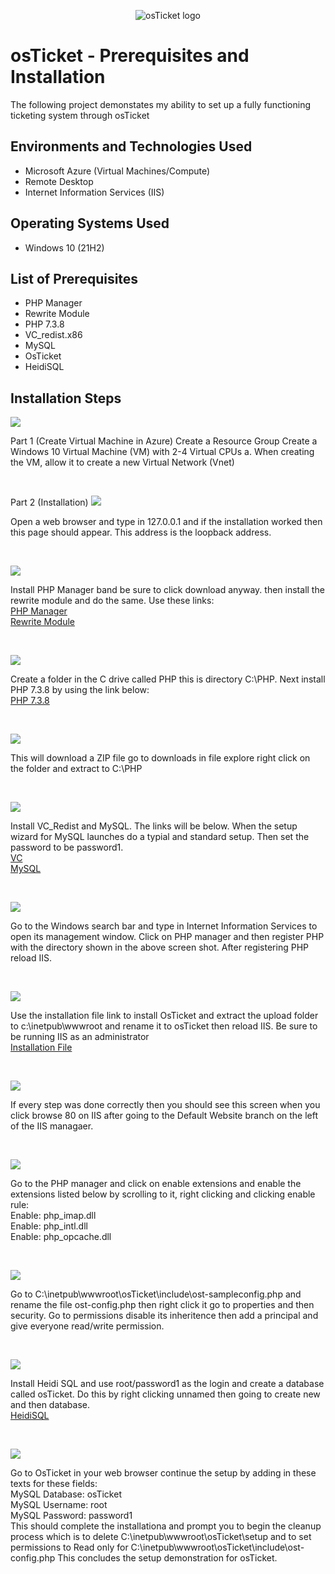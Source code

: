 <p align="center">
<img src="https://i.imgur.com/Clzj7Xs.png" alt="osTicket logo"/>
</p>

<h1>osTicket - Prerequisites and Installation</h1>
The following project demonstates my ability to set up a fully functioning ticketing system through osTicket<br />


<h2>Environments and Technologies Used</h2>

- Microsoft Azure (Virtual Machines/Compute)
- Remote Desktop
- Internet Information Services (IIS)

<h2>Operating Systems Used </h2>

- Windows 10</b> (21H2)

<h2>List of Prerequisites</h2>

- PHP Manager
- Rewrite Module
- PHP 7.3.8
- VC_redist.x86
- MySQL
- OsTicket
- HeidiSQL

<h2>Installation Steps</h2>

<p>
<img src="https://i.imgur.com/rwsDH3w.png"/>
</p>
Part 1 (Create Virtual Machine in Azure)
Create a Resource Group
Create a Windows 10 Virtual Machine (VM) with 2-4 Virtual CPUs
  a. When creating the VM, allow it to create a new Virtual Network (Vnet)
<p>

  
</p>
<br />

<p>
Part 2 (Installation)
<img src="https://github.com/kennethmoen/osticket-prereqs/assets/145589069/19074933-e041-4751-86e1-d58a540d3c71"/>

</p>
<p>
Open a web browser and type in 127.0.0.1 and if the installation worked then this page should appear. This address is the loopback address.
</p>
<br />

<p>
<img src="https://i.imgur.com/SYRLT8t.png"/>
</p>
<p>
Install PHP Manager band be sure to click download anyway. then install the rewrite module and do the same. Use these links: <br />
   <a href= "https://drive.google.com/file/d/1RHsNd4eWIOwaNpj3JW4vzzmzNUH86wY_/view?usp=share_link"> PHP Manager </a>
  <br />
  <a href= "https://drive.google.com/file/d/1tIK9GZBKj1JyUP87eewxgdNqn9pZmVmY/view?usp=share_link"> Rewrite Module </a>
</p>
<br />

<p>
<img src="https://i.imgur.com/7xgSxDS.png"/>
</p>
<p>
Create a folder in the C drive called PHP this is directory C:\PHP. Next install PHP 7.3.8 by using the link below: <br />
  <a href="https://drive.google.com/file/d/1snNMtLdCOpMtkCyD4mvl9yOOmvVIp9fP/view?usp=share_link"> PHP 7.3.8</a>
</p>
<br />

<p>
<img src="https://i.imgur.com/zfLe0GP.png"/>
</p>
<p>
This will download a ZIP file go to downloads in file explore right click on the folder and extract to C:\PHP
</p>
<br />

<p>
<img src="https://i.imgur.com/urpGkfs.png"/>
</p>
<p>
Install VC_Redist and MySQL. The links will be below. When the setup wizard for MySQL launches do a typial and standard setup. Then set the password to be password1. <br \>
<a href="https://drive.google.com/file/d/1s1OsGF3-ioO0_9LYizPRiVuIkb3lFJgH/view?usp=share_link"> VC </a> <br \>
<a href="https://drive.google.com/file/d/1_OWh9p7VQLcrB0q_V7qT8yHl0xo5gv7z/view?usp=share_link"> MySQL </a> 
</p>
<br />

<p>
<img src="https://i.imgur.com/RtJ3X2v.png"/>
</p>
<p>
Go to the Windows search bar and type in Internet Information Services to open its management window. Click on PHP manager and then register PHP with the directory shown in the above screen shot. After registering PHP reload IIS.
</p>
<br />

<p>
<img src="https://i.imgur.com/cfzo00u.png"/>
</p>
<p>
Use the installation file link to install OsTicket and extract the upload folder to c:\inetpub\wwwroot  and rename it to osTicket then reload IIS. Be sure to be running IIS as an administrator <br \>
<a href="https://drive.google.com/drive/u/2/folders/1APMfNyfNzcxZC6EzdaNfdZsUwxWYChf6">Installation File </a>
</p>
<br />

<p>
<img src="https://i.imgur.com/T85wCxZ.png"/>
</p>
<p>
If every step was done correctly then you should see this screen when you click browse 80 on IIS after going to the Default Website branch on the left of the IIS managaer. 
</p>
<br />

<p>
<img src="https://i.imgur.com/o5jn685.png"/>
</p>
<p>
Go to the PHP manager and click on enable extensions and enable the extensions listed below by scrolling to it, right clicking and clicking enable rule: <br \>
Enable: php_imap.dll
  <br \>
Enable: php_intl.dll
  <br \>
Enable: php_opcache.dll

  
</p>
<br />

<p>
<img src="https://i.imgur.com/MhYRVn5.png"/>
</p>
<p>
Go to C:\inetpub\wwwroot\osTicket\include\ost-sampleconfig.php and rename the file ost-config.php then right click it go to properties and then security. Go to permissions disable its inheritence then add a principal and give everyone read/write permission.
</p>
<br />

<p>
<img src="https://i.imgur.com/tttew8D.png"/>
</p>
<p>
Install Heidi SQL and use root/password1 as the login and create a database called osTicket. Do this by right clicking unnamed then going to create new and then database.<br \>
<a href="https://docs.google.com/document/d/1WovrX2DaS9xkfaSr4LXyB4YnnWpXIgPCMMbbfgHmGVw/edit"> HeidiSQL </a>
  
</p>
<br />

<p>
<img src="https://i.imgur.com/VZ2KRmQ.png"/>
</p>
<p>
Go to OsTicket in your web browser continue the setup by adding in these texts for these fields: <br \>
  MySQL Database: osTicket<br />
  MySQL Username: root <br \>
  MySQL Password: password1
  <br \>
This should complete the installationa and prompt you to begin the cleanup process which is to delete C:\inetpub\wwwroot\osTicket\setup and to set permissions to Read only for C:\inetpub\wwwroot\osTicket\include\ost-config.php This concludes the setup demonstration for osTicket.
</p>
<br />
